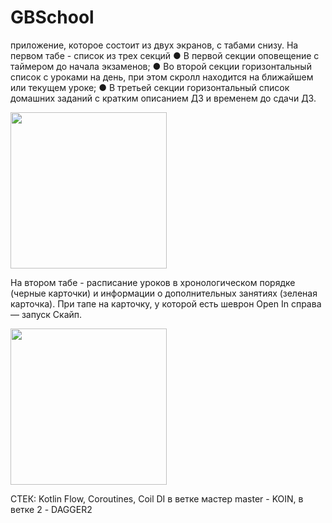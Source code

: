 # GBSchool
 приложение, которое состоит из двух экранов, с табами снизу. На первом табе - список из трех секций
● В первой секции оповещение с таймером до начала экзаменов;
● Во второй секции горизонтальный список с уроками на день, при этом скролл находится на ближайшем или текущем уроке;
● В третьей секции горизонтальный список домашних заданий с кратким описанием ДЗ и временем до сдачи ДЗ.

<img src="https://github.com/VladJT/GBSchool/assets/95467816/b89f18c0-4db9-411d-833f-576ac901d3c6.png" width="250" >

На втором табе - расписание уроков в хронологическом порядке (черные карточки) и информации о дополнительных занятиях (зеленая карточка). При тапе на
карточку, у которой есть шеврон Open In справа — запуск Скайп. 

<img src="https://github.com/VladJT/GBSchool/assets/95467816/c91b0e74-ab94-4cfb-aa51-2176a9eac944.png" width="250" >

СТЕК:
Kotlin Flow, Coroutines, Coil
DI в ветке мастер master - KOIN, в ветке 2 - DAGGER2
